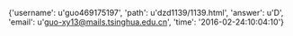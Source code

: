 {'username': u'guo469175197', 'path': u'dzd1139/1139.html', 'answer': u'D', 'email': u'guo-xy13@mails.tsinghua.edu.cn', 'time': '2016-02-24:10:04:10'}